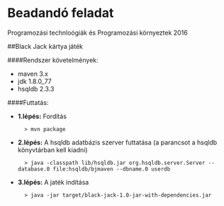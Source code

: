 # Beadandó feladat
Programozási technloógiák és Programozási környeztek
2016

##Black Jack kártya játék

####Rendszer követelmények:
- maven 3.x
- jdk 1.8.0_77
- hsqldb 2.3.3

####Futtatás:

- **1.lépés:**
Fordítás

        > mvn package

- **2.lépés:** A hsqldb adatbázis szerver futtatása (a parancsot a hsqldb könyvtárban kell kiadni)

        > java -classpath lib/hsqldb.jar org.hsqldb.server.Server --database.0 file:hsqldb/bjmaven --dbname.0 userdb

- **3.lépés:** A jaték indítása 

        > java -jar target/black-jack-1.0-jar-with-dependencies.jar



